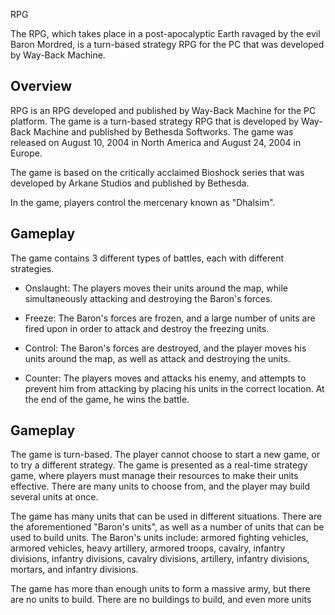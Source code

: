 RPG

The RPG, which takes place in a post-apocalyptic Earth ravaged by the evil Baron Mordred, is a turn-based strategy RPG for the PC that was developed by Way-Back Machine.

## Overview

RPG is an RPG developed and published by Way-Back Machine for the PC platform. The game is a turn-based strategy RPG that is developed by Way-Back Machine and published by Bethesda Softworks. The game was released on August 10, 2004 in North America and August 24, 2004 in Europe.

The game is based on the critically acclaimed Bioshock series that was developed by Arkane Studios and published by Bethesda.

In the game, players control the mercenary known as "Dhalsim".

## Gameplay

The game contains 3 different types of battles, each with different strategies.

*   Onslaught: The players moves their units around the map, while simultaneously attacking and destroying the Baron's forces.

*   Freeze: The Baron's forces are frozen, and a large number of units are fired upon in order to attack and destroy the freezing units.

*   Control: The Baron's forces are destroyed, and the player moves his units around the map, as well as attack and destroying the units.

*   Counter: The players moves and attacks his enemy, and attempts to prevent him from attacking by placing his units in the correct location. At the end of the game, he wins the battle.

## Gameplay

The game is turn-based. The player cannot choose to start a new game, or to try a different strategy. The game is presented as a real-time strategy game, where players must manage their resources to make their units effective. There are many units to choose from, and the player may build several units at once.

The game has many units that can be used in different situations. There are the aforementioned "Baron's units", as well as a number of units that can be used to build units. The Baron's units include: armored fighting vehicles, armored vehicles, heavy artillery, armored troops, cavalry, infantry divisions, infantry divisions, cavalry divisions, artillery, infantry divisions, mortars, and infantry divisions.

The game has more than enough units to form a massive army, but there are no units to build. There are no buildings to build, and even more units